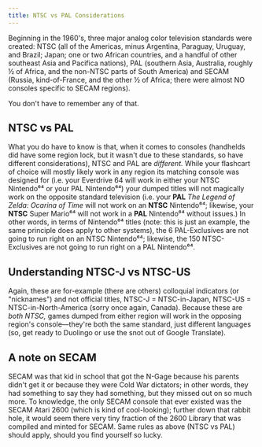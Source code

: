 ```yaml
---
title: NTSC vs PAL Considerations
---
```


Beginning in the 1960's, three major analog color television standards were created: NTSC (all of the Americas, minus Argentina, Paraguay, Uruguay, and Brazil; Japan; one or two African countries, and a handful of other southeast Asia and Pacifica nations), PAL (southern Asia, Australia, roughly ½ of Africa, and the non-NTSC parts of South America) and SECAM (Russia, kind-of-France, and the other ½ of Africa; there were almost NO consoles specific to SECAM regions).


You don't have to remember any of that.


## NTSC vs PAL

What you do have to know is that, when it comes to consoles (handhelds did have some region lock, but it wasn't due to these standards, so have different considerations), NTSC and PAL are *different.* While your flashcart of choice will mostly likely work in any region its matching console was designed for (i.e. your Everdrive 64 will work in either your NTSC Nintendo⁶⁴ or your PAL Nintendo⁶⁴) your dumped titles will not magically work on the opposite standard television (i.e. your **PAL** *The Legend of Zelda: Ocarina of Time* will not work on an **NTSC** Nintendo⁶⁴; likewise, your **NTSC** Super Mario⁶⁴ will not work in a **PAL** Nintendo⁶⁴ without issues.) In other words, in terms of Nintendo⁶⁴ titles (note: this is just an example, the same principle does apply to other systems), the 6 PAL-Exclusives are not going to run right on an NTSC Nintendo⁶⁴; likewise, the 150 NTSC-Exclusives are not going to run right on a PAL Nintendo⁶⁴.

## Understanding NTSC-J vs NTSC-US

Again, these are for-example (there are others) colloquial indicators (or "nicknames") and not official titles, NTSC-J = NTSC-in-Japan, NTSC-US = NTSC-in-North-America (sorry once again, Canada). Because these are *both NTSC,* games dumped from either region will work in the opposing region's console—they're both the same standard, just different languages (so, get ready to Duolingo or use the snot out of Google Translate).

## A note on SECAM

SECAM was that kid in school that got the N-Gage because his parents didn't get it or because they were Cold War dictators; in other words, they had something to say they had something, but they missed out on so much more. To knowledge, the only SECAM console that ever existed was the SECAM Atari 2600 (which is kind of cool-looking); further down that rabbit hole, it would seem there very tiny fraction of the 2600 Library that was compiled and minted for SECAM. Same rules as above (NTSC vs PAL) should apply, should you find yourself so lucky.
